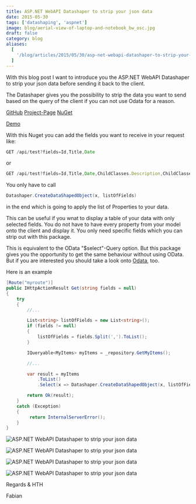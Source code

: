 ```yaml
---
title: ASP.NET WebAPI Datashaper to strip your json data
date: 2015-05-30
tags: ['datashaping', 'aspnet']
image: blog/aerial-view-of-laptop-and-notebook_bw_osc.jpg
draft: false
category: blog
aliases:
  [
    '/blog/articles/2015/05/30/asp-net-webapi-datashaper-to-strip-your-json-data/',
  ]
---
```


With this blog post I want to introduce you the ASP.NET WebAPI Datashaper to strip your json data before sending it back to the client.

The Datashaper gives you the possibility to strip the data you want to send based on the query of the client if you can not use Odata for a reason.

[GitHub](https://github.com/OfferingSolutions/OfferingSolutions-Datashaper)
[Project-Page](http://fabian-gosebrink.de/Projects/Datashaper)
[NuGet](http://www.nuget.org/packages/OfferingSolutions.DataShaper/)

[Demo](https://github.com/OfferingSolutions/OfferingSolutions-Datashaper-Demo)

With this Nuget you can add the fields you want to receive in your request like:

```javascript
GET /api/test?fields=Id,Title,Date
```

or

```javascript
GET /api/test?fields=Id,Title,Date,ChildClasses.Description,ChildClasses.Id ...
```

You only have to call

```csharp
Datashaper.CreateDataShapedObject(x, listOfFields)
```

in the end which is going to apply the list of Properties to your data.

This can be useful if you wnat to display a table of your data with only selected fields. You do not have to have every property from your model onto the client and display it. You only need specific fields which you can strip out with this package.

This is equivalent to the OData "\$select"-Query option. But this package gives you the opportunity to get the same behaviour without using OData. But if you are interested you should take a look onto [Odata](http://www.odata.org/), too.

Here is an example

```csharp
[Route("myroute")]
public IHttpActionResult Get(string fields = null)
{
    try
    {
        //...

        List<string> listOfFields = new List<string>();
        if (fields != null)
        {
            listOfFields = fields.Split(',').ToList();
        }

        IQueryable<MyItems> myItems = _repository.GetMyItems();

        //...

        var result = myItems
            .ToList()
            .Select(x => Datashaper.CreateDataShapedObject(x, listOfFields));

        return Ok(result);
    }
    catch (Exception)
    {
         return InternalServerError();
    }
}
```

![ASP.NET WebAPI Datashaper to strip your json data](https://cdn.offering.solutions/img/articles/wp-content/uploads/2015/05/datashaper_1.png)

![ASP.NET WebAPI Datashaper to strip your json data](https://cdn.offering.solutions/img/articles/wp-content/uploads/2015/05/datashaper_2.png)

![ASP.NET WebAPI Datashaper to strip your json data](https://cdn.offering.solutions/img/articles/wp-content/uploads/2015/05/datashaper_3.png)

![ASP.NET WebAPI Datashaper to strip your json data](https://cdn.offering.solutions/img/articles/wp-content/uploads/2015/05/datashaper_4.png)

Regards & HTH

Fabian

